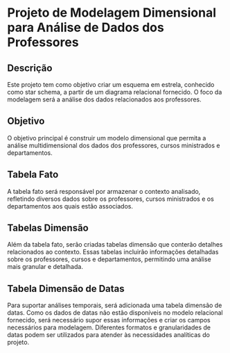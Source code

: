 # Projeto de Modelagem Dimensional para Análise de Dados dos Professores
## Descrição
Este projeto tem como objetivo criar um esquema em estrela, conhecido como star schema, a partir de um diagrama relacional fornecido. O foco da modelagem será a análise dos dados relacionados aos professores.

## Objetivo
O objetivo principal é construir um modelo dimensional que permita a análise multidimensional dos dados dos professores, cursos ministrados e departamentos.

## Tabela Fato
A tabela fato será responsável por armazenar o contexto analisado, refletindo diversos dados sobre os professores, cursos ministrados e os departamentos aos quais estão associados.

## Tabelas Dimensão
Além da tabela fato, serão criadas tabelas dimensão que conterão detalhes relacionados ao contexto. Essas tabelas incluirão informações detalhadas sobre os professores, cursos e departamentos, permitindo uma análise mais granular e detalhada.

## Tabela Dimensão de Datas
Para suportar análises temporais, será adicionada uma tabela dimensão de datas. Como os dados de datas não estão disponíveis no modelo relacional fornecido, será necessário supor essas informações e criar os campos necessários para modelagem. Diferentes formatos e granularidades de datas podem ser utilizados para atender às necessidades analíticas do projeto.
